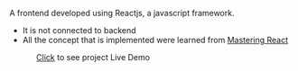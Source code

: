 A frontend developed using Reactjs, a javascript framework.
<ul>
  <li>It is not connected to backend</li>
  <li>All the concept that is implemented were learned from <a href="https://codewithmosh.com/p/mastering-react" target="_blank">Mastering React</a></li>
<ul>
  <p><a href="https://vidly-react-afk.herokuapp.com/movies" target="_blank">Click</a> to see project Live Demo</p>

